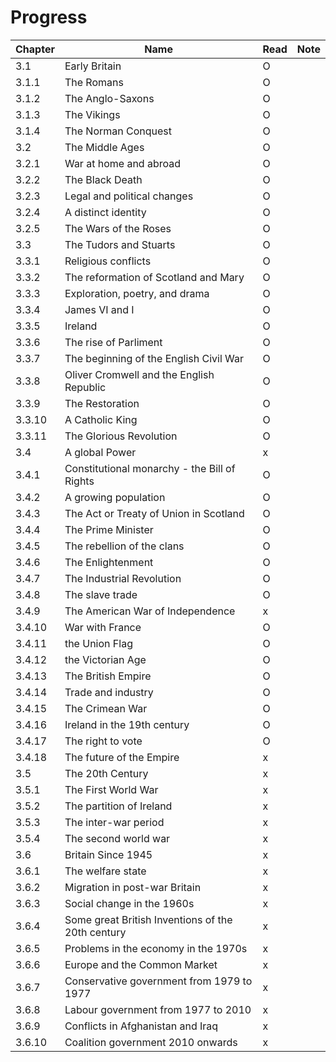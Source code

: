 # Progress

|Chapter|Name|Read|Note|
|-|-|-|-|
|3.1|Early Britain|O|||
|3.1.1|The Romans|O||
|3.1.2|The Anglo-Saxons|O||
|3.1.3|The Vikings|O||
|3.1.4|The Norman Conquest|O|
|3.2|The Middle Ages|O||
|3.2.1|War at home and abroad|O||
|3.2.2|The Black Death|O||
|3.2.3|Legal and political changes|O||
|3.2.4|A distinct identity|O||
|3.2.5|The Wars of the Roses|O||
|3.3|The Tudors and Stuarts|O||
|3.3.1|Religious conflicts|O||
|3.3.2|The reformation of Scotland and Mary|O||
|3.3.3|Exploration, poetry, and drama|O||
|3.3.4|James VI and I|O||
|3.3.5|Ireland|O||
|3.3.6|The rise of Parliment|O||
|3.3.7|The beginning of the English Civil War|O||
|3.3.8|Oliver Cromwell and the English Republic|O||
|3.3.9|The Restoration|O||
|3.3.10|A Catholic King|O||
|3.3.11|The Glorious Revolution|O||
|3.4|A global Power|x||
|3.4.1|Constitutional monarchy - the Bill of Rights|O||
|3.4.2|A growing population|O||
|3.4.3|The Act or Treaty of Union in Scotland|O||
|3.4.4|The Prime Minister|O||
|3.4.5|The rebellion of the clans|O||
|3.4.6|The Enlightenment|O||
|3.4.7|The Industrial Revolution|O||
|3.4.8|The slave trade|O||
|3.4.9|The American War of Independence|x||
|3.4.10|War with France|O||
|3.4.11|the Union Flag|O||
|3.4.12|the Victorian Age|O||
|3.4.13|The British Empire|O||
|3.4.14|Trade and industry|O||
|3.4.15|The Crimean War|O||
|3.4.16|Ireland in the 19th century|O||
|3.4.17|The right to vote|O||
|3.4.18|The future of the Empire|x||
|3.5|The 20th Century|x||
|3.5.1|The First World War|x||
|3.5.2|The partition of Ireland|x||
|3.5.3|The inter-war period|x||
|3.5.4|The second world war|x||
|3.6|Britain Since 1945|x||
|3.6.1|The welfare state|x||
|3.6.2|Migration in post-war Britain|x||
|3.6.3|Social change in the 1960s|x||
|3.6.4|Some great British Inventions of the 20th century|x||
|3.6.5|Problems in the economy in the 1970s|x||
|3.6.6|Europe and the Common Market|x||
|3.6.7|Conservative government from 1979 to 1977|x||
|3.6.8|Labour government from 1977 to 2010|x||
|3.6.9|Conflicts in Afghanistan and Iraq|x||
|3.6.10|Coalition government 2010 onwards|x||